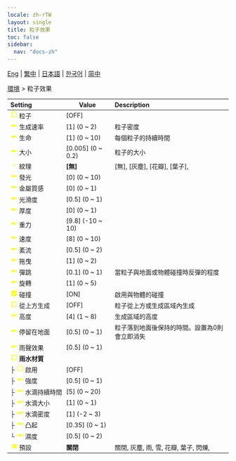 ```yaml
---
locale: zh-rTW
layout: single
title: 粒子效果
toc: false
sidebar:
  nav: "docs-zh"
---
```

[Eng](/dancexr/menu/2025.4/scene/particles) | [繁中](/tw/dancexr/menu/2025.4/scene/particles) | [日本語](/jp/dancexr/menu/2025.4/scene/particles) | [한국어](/kr/dancexr/menu/2025.4/scene/particles) | [简中](/zh/dancexr/menu/2025.4/scene/particles)

[環境](../menu#環境) > 粒子效果



| Setting | Value | Description |
| :--- | --- | :--- |
|<nobr>![check_off icon](/images/icon/ic_check_off.png) 粒子</nobr>| [OFF] | 
|<nobr>![slider icon](/images/icon/ic_slider.png) 生成速率</nobr>| [1] (0 ~ 2) | 粒子密度
|<nobr>![slider icon](/images/icon/ic_slider.png) 生命</nobr>| [1] (0 ~ 10) | 每個粒子的持續時間
|<nobr>![slider icon](/images/icon/ic_slider.png) 大小</nobr>| [0.005] (0 ~ 0.2) | 粒子的大小
|<nobr>![chevron icon](/images/icon/ic_chevron.png) 紋理</nobr>| **[無]** | [無], [灰塵], [花瓣], [葉子],  |
|<nobr>![slider icon](/images/icon/ic_slider.png) 發光</nobr>| [0] (0 ~ 10) | 
|<nobr>![slider icon](/images/icon/ic_slider.png) 金屬質感</nobr>| [0] (0 ~ 1) | 
|<nobr>![slider icon](/images/icon/ic_slider.png) 光滑度</nobr>| [0.5] (0 ~ 1) | 
|<nobr>![slider icon](/images/icon/ic_slider.png) 厚度</nobr>| [0] (0 ~ 1) | 
|<nobr>![slider icon](/images/icon/ic_slider.png) 重力</nobr>| [9.8] (-10 ~ 10) | 
|<nobr>![slider icon](/images/icon/ic_slider.png) 速度</nobr>| [8] (0 ~ 10) | 
|<nobr>![slider icon](/images/icon/ic_slider.png) 紊流</nobr>| [0.5] (0 ~ 2) | 
|<nobr>![slider icon](/images/icon/ic_slider.png) 拖曳</nobr>| [1] (0 ~ 2) | 
|<nobr>![slider icon](/images/icon/ic_slider.png) 彈跳</nobr>| [0.1] (0 ~ 1) | 當粒子與地面或物體碰撞時反彈的程度
|<nobr>![slider icon](/images/icon/ic_slider.png) 旋轉</nobr>| [1] (0 ~ 5) | 
|<nobr>![check_on icon](/images/icon/ic_check_on.png) 碰撞</nobr>| [ON] | 啟用與物體的碰撞
|<nobr>![check_off icon](/images/icon/ic_check_off.png) 從上方生成</nobr>| [OFF] | 粒子從上方或生成區域內生成
|<nobr>![slider icon](/images/icon/ic_slider.png) 高度</nobr>| [4] (1 ~ 8) | 生成區域的高度
|<nobr>![slider icon](/images/icon/ic_slider.png) 停留在地面</nobr>| [0.5] (0 ~ 1) | 粒子落到地面後保持的時間。設置為0則會立即消失
|<nobr>![slider icon](/images/icon/ic_slider.png) 雨聲效果</nobr>| [0.5] (0 ~ 1) | 
|<nobr>![check_off icon](/images/icon/ic_check_off.png) <b>雨水材質</b></nobr>| | 
|<nobr>├&nbsp;![check_off icon](/images/icon/ic_check_off.png) 啟用</nobr>| [OFF] | 
|<nobr>├&nbsp;![slider icon](/images/icon/ic_slider.png) 強度</nobr>| [0.5] (0 ~ 1) | 
|<nobr>├&nbsp;![slider icon](/images/icon/ic_slider.png) 水滴持續時間</nobr>| [5] (0 ~ 20) | 
|<nobr>├&nbsp;![slider icon](/images/icon/ic_slider.png) 水滴大小</nobr>| [1] (0 ~ 1) | 
|<nobr>├&nbsp;![slider icon](/images/icon/ic_slider.png) 水滴密度</nobr>| [1] (-2 ~ 3) | 
|<nobr>├&nbsp;![slider icon](/images/icon/ic_slider.png) 凸起</nobr>| [0.35] (0 ~ 1) | 
|<nobr>└&nbsp;![slider icon](/images/icon/ic_slider.png) 濕度</nobr>| [0.5] (0 ~ 2) | 
|<nobr>![list icon](/images/icon/ic_list.png) 預設</nobr>| **關閉** | 關閉, 灰塵, 雨, 雪, 花瓣, 葉子, 閃爍,  |
